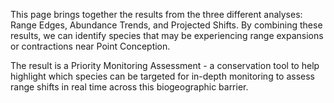 This page brings together the results from the three different analyses: Range Edges, Abundance Trends, and Projected Shifts. By combining these results, we can identify species that may be experiencing range expansions or contractions near Point Conception.

The result is a Priority Monitoring Assessment - a conservation tool to help highlight which species can be targeted for in-depth monitoring to assess range shifts in real time across this biogeographic barrier.
